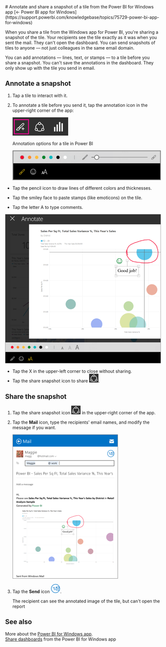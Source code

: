 <properties pageTitle="Annotate and share a snapshot of a tile from the Power BI for Windows app" description="Annotate and share a snapshot of a tile from the Power BI for Windows app" services="powerbi" documentationCenter="" authors="v-anpasi" manager="mblythe" editor=""/>
<tags ms.service="powerbi" ms.devlang="NA" ms.topic="article" ms.tgt_pltfrm="NA" ms.workload="powerbi" ms.date="06/26/2015" ms.author="v-anpasi"/>
# Annotate and share a snapshot of a tile from the Power BI for Windows app
[← Power BI app for Windows](https://support.powerbi.com/knowledgebase/topics/75729-power-bi-app-for-windows)

When you share a tile from the Windows app for Power BI, you're sharing a snapshot of the tile. Your recipients see the tile exactly as it was when you sent the mail. They can't open the dashboard. You can send snapshots of tiles to anyone — not just colleagues in the same email domain.

You can add annotations — lines, text, or stamps — to a tile before you share a snapshot. You can't save the annotations in the dashboard. They only show up with the tile you send in email.

## Annotate a snapshot

1.  Tap a tile to interact with it.

2.  To annotate a tile before you send it, tap the annotation icon in the upper-right corner of the app:

    ![](media/powerbi-mobile-annotate-and-share-a-snapshot-from-the-windows-app/PBI_WinAppAnnotateSnap.png)
    
	Annotation options for a tile in Power BI
    
	![](media/powerbi-mobile-annotate-and-share-a-snapshot-from-the-windows-app/PBI_WinAppAnnotateOptions.png)
    
-   Tap the pencil icon to draw lines of different colors and thicknesses.
    
-   Tap the smiley face to paste stamps (like emoticons) on the tile.
    
-   Tap the letter A to type comments.

![](media/powerbi-mobile-annotate-and-share-a-snapshot-from-the-windows-app/PBI_WinAppAnnotatedChart.png)

-   Tap the X in the upper-left corner to close without sharing.
-   Tap the share snapshot icon to share ![](media/powerbi-mobile-annotate-and-share-a-snapshot-from-the-windows-app/PBI_WinAppShareIconAlone.png).

## Share the snapshot

1.  Tap the share snapshot icon ![](media/powerbi-mobile-annotate-and-share-a-snapshot-from-the-windows-app/PBI_WinAppShareIconAlone.png) in the upper-right corner of the app.

2.  Tap the **Mail** icon, type the recipients' email names, and modify the message if you want.
    
    ![](media/powerbi-mobile-annotate-and-share-a-snapshot-from-the-windows-app/PBI_WinAppShareSnapMail.png)

3.  Tap the **Send** icon ![](media/powerbi-mobile-annotate-and-share-a-snapshot-from-the-windows-app/PBI_WinAppShareSnapMailIcon.png).
    
	The recipient can see the annotated image of the tile, but can't open the report

## See also

More about the [Power BI for Windows app](http://support.powerbi.com/knowledgebase/articles/510917-get-started-with-the-power-bi-for-windows-app).  
[Share dashboards](http://support.powerbi.com/knowledgebase/articles/510955-share-dashboards-from-the-power-bi-for-windows-app) from the Power BI for Windows app